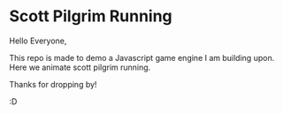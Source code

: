 # Scott Pilgrim Running

Hello Everyone,
 
This repo is made to demo a Javascript game engine I am building upon. Here we animate scott pilgrim running. 

Thanks for dropping by!

:D 